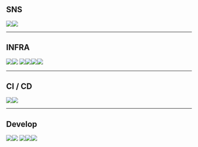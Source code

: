 ## SNS
<a href="https://velog.io/@euijoo3233" target="_blank"><img src="https://img.shields.io/badge/Velog-20C997?style=for-the-badge&logo=Velog&logoColor=white"/></a><a href="euijoo3233@gmail.com" target="_blank"><img src="https://img.shields.io/badge/Gmail-EA4335?style=for-the-badge&logo=Gmail&logoColor=white"/></a>
***
## INFRA 
<img src="https://img.shields.io/badge/Vagrant-1868F2?style=for-the-badge&logo=Vagrant&logoColor=white"><img src="https://img.shields.io/badge/VMware-607078?style=for-the-badge&logo=VMware&logoColor=white">
<img src="https://img.shields.io/badge/Kubernetes-326CE5?style=for-the-badge&logo=Kubernetes&logoColor=white"><img src="https://img.shields.io/badge/Amazon AWS-232F3E?style=for-the-badge&logo=Amazon AWS&logoColor=white"><img src="https://img.shields.io/badge/Ansible-EE0000?style=for-the-badge&logo=Ansible&logoColor=white"><img src="https://img.shields.io/badge/Docker-2496ED?style=for-the-badge&logo=Docker&logoColor=white">

***
## CI / CD
<img src="https://img.shields.io/badge/Jenkins-D24939?style=for-the-badge&logo=Jenkins&logoColor=white"><img src="https://img.shields.io/badge/Argo-EF7B4D?style=for-the-badge&logo=Argo&logoColor=white">
***
## Develop
<img src="https://img.shields.io/badge/Python-3776AB?style=for-the-badge&logo=Python&logoColor=white"><img src="https://img.shields.io/badge/Django-092E20?style=for-the-badge&logo=Django&logoColor=white">
<img src="https://img.shields.io/badge/React-61DAFB?style=for-the-badge&logo=React&logoColor=white"><img src="https://img.shields.io/badge/JavaScript-F7DF1E?style=for-the-badge&logo=JavaScript&logoColor=white"><img src="https://img.shields.io/badge/Linux-FCC624?style=for-the-badge&logo=Linux&logoColor=white">



